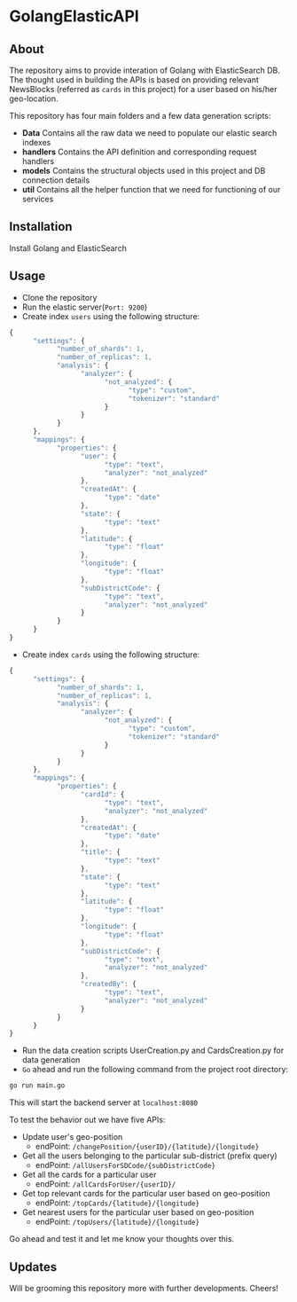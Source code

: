 # GolangElasticAPI

## About

The repository aims to provide interation of Golang with ElasticSearch DB. The thought used in building the APIs is based on providing relevant NewsBlocks (referred as `cards` in this project) for a user based on his/her geo-location.

This repository has four main folders and a few data generation scripts:

* **Data** Contains all the raw data we need to populate our elastic search indexes
* **handlers** Contains the API definition and corresponding request handlers
* **models** Contains the structural objects used in this project and DB connection details
* **util** Contains all the helper function that we need for functioning of our services

## Installation

Install Golang and ElasticSearch

## Usage

* Clone the repository
* Run the elastic server(`Port: 9200`)
* Create index `users` using the following structure:

```javascript
{
      "settings": {
            "number_of_shards": 1,
            "number_of_replicas": 1,
            "analysis": {
                  "analyzer": {
                        "not_analyzed": {
                              "type": "custom",
                              "tokenizer": "standard"
                        }
                  }
            }
      },
      "mappings": {
            "properties": {
                  "user": {
                        "type": "text",
                        "analyzer": "not_analyzed"
                  },
                  "createdAt": {
                        "type": "date"
                  },
                  "state": {
                        "type": "text"
                  },
                  "latitude": {
                        "type": "float"      
                  },
                  "longitude": {
                        "type": "float"
                  },
                  "subDistrictCode": {
                        "type": "text",
                        "analyzer": "not_analyzed"
                  }
            }
      }
}
```

* Create index `cards` using the following structure:

```javascript
{
      "settings": {
            "number_of_shards": 1,
            "number_of_replicas": 1,
            "analysis": {
                  "analyzer": {
                        "not_analyzed": {
                              "type": "custom",
                              "tokenizer": "standard"
                        }
                  }
            }
      },
      "mappings": {
            "properties": {
                  "cardId": {
                        "type": "text",
                        "analyzer": "not_analyzed"
                  },
                  "createdAt": {
                        "type": "date"
                  },
                  "title": {
                        "type": "text"
                  },
                  "state": {
                        "type": "text"
                  },
                  "latitude": {
                        "type": "float"      
                  },
                  "longitude": {
                        "type": "float"
                  },
                  "subDistrictCode": {
                        "type": "text",
                        "analyzer": "not_analyzed"
                  },
                  "createdBy": {
                        "type": "text",
                        "analyzer": "not_analyzed"
                  }
            }
      }
}
```
* Run the data creation scripts UserCreation.py and CardsCreation.py for data generation
* `Go` ahead and run the following command from the project root directory:

```bash
go run main.go

```
This will start the backend server at `localhost:8080`

To test the behavior out we have five APIs:
- Update user's geo-position
  - endPoint: `/changePosition/{userID}/{latitude}/{longitude}`
- Get all the users belonging to the particular sub-district (prefix query) 
  - endPoint: `/allUsersForSDCode/{subDistrictCode}`
- Get all the cards for a particular user
  - endPoint: `/allCardsForUser/{userID}/`
- Get top relevant cards for the particular user based on geo-position
  - endPoint: `/topCards/{latitude}/{longitude}`
- Get nearest users for the particular user based on geo-position
  - endPoint: `/topUsers/{latitude}/{longitude}`

Go ahead and test it and let me know your thoughts over this.

## Updates

Will be grooming this repository more with further developments. Cheers!
